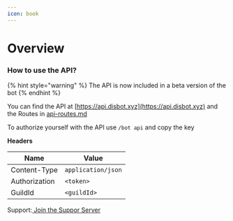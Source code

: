 ```yaml
---
icon: book
---
```


# Overview

### How to use the API?



{% hint style="warning" %}
The API is now included in a beta version of the bot
{% endhint %}



You can find the API at [https://api.disbot.xyz](https://api.disbot.xyz) and the Routes in [api-routes.md](api-routes.md "mention")

To authorize yourself with the API use `/bot api` and copy the key

**Headers**

| Name          | Value              |
| ------------- | ------------------ |
| Content-Type  | `application/json` |
| Authorization | `<token>`          |
| GuildId       | `<guildId>`        |





Support:[ Join the Suppor Server](https://discord.gg/EPhRdgHF94)
